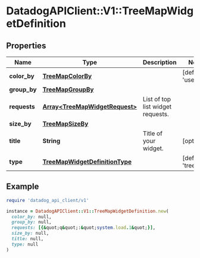 # DatadogAPIClient::V1::TreeMapWidgetDefinition

## Properties

| Name         | Type                                                              | Description                       | Notes                          |
| ------------ | ----------------------------------------------------------------- | --------------------------------- | ------------------------------ |
| **color_by** | [**TreeMapColorBy**](TreeMapColorBy.md)                           |                                   | [default to &#39;user&#39;]    |
| **group_by** | [**TreeMapGroupBy**](TreeMapGroupBy.md)                           |                                   |                                |
| **requests** | [**Array&lt;TreeMapWidgetRequest&gt;**](TreeMapWidgetRequest.md)  | List of top list widget requests. |                                |
| **size_by**  | [**TreeMapSizeBy**](TreeMapSizeBy.md)                             |                                   |                                |
| **title**    | **String**                                                        | Title of your widget.             | [optional]                     |
| **type**     | [**TreeMapWidgetDefinitionType**](TreeMapWidgetDefinitionType.md) |                                   | [default to &#39;treemap&#39;] |

## Example

```ruby
require 'datadog_api_client/v1'

instance = DatadogAPIClient::V1::TreeMapWidgetDefinition.new(
  color_by: null,
  group_by: null,
  requests: [{&quot;q&quot;:&quot;system.load.1&quot;}],
  size_by: null,
  title: null,
  type: null
)
```
